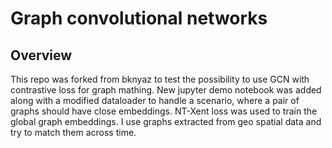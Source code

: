 # Graph convolutional networks

## Overview

This repo was forked from bknyaz to test the possibility to use GCN with contrastive loss for graph mathing. New jupyter demo notebook was added along with a modified dataloader to handle a scenario, where a pair of graphs should have close embeddings.  NT-Xent loss was used to train the global graph embeddings.
I use graphs extracted from geo spatial data and try to match them across time.

